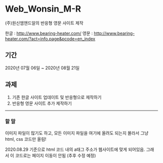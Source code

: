# Web_Wonsin_M-R
(주)원신엠앤드알의 반응형 영문 사이트 제작

한글 : http://www.bearing-heater.com/
영문 : http://www.bearing-heater.com/?act=info.page&pcode=en_index

## 기간
2020년 07월 06일 ~ 2020년 08월 21일

## 과제
1. 기존 한글 사이트 업데이트 및 반응형으로 제작하기 
2. 반응형 영문 사이트 추가 제작하기


---


### 할 말
이미지 파일이 많기도 하고, 모든 이미지 파일을 여기에 올려도 되는지 몰라서 그냥 html, css 코드만 올림!

2020.08.29 기준으로 html 코드 내의 a태그 주소가 웹사이트에 맞게 되어있음. 그래서 이 코드로는 페이지 이동이 안됨 (추후 수정 예정)
